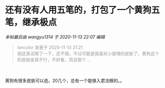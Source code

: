 # 还有没有人用五笔的，打包了一个黄狗五笔，继承极点


<i class="pstatus"> 本帖最后由 wangyu1314 于 2020-11-13 22:07 编辑 </i><br />
<div class="quote"><blockquote><font color="#999999">lancolor 发表于 2020-11-13 21:21</font><br />
<font color="#999999">刚还真试用了一下，还不错，不过可能是我喜欢小狼嚎的皮肤了，黄狗这个的皮肤是真不行，不好看，而且那个 ...</font></blockquote></div><br />
<br />
黄狗有很多皮肤可以选，20几个，总有一个能够入君法眼的。。
